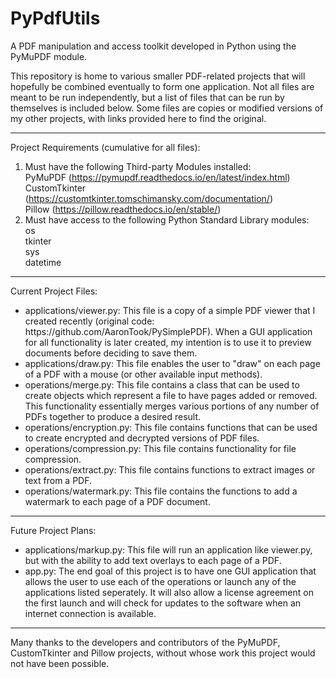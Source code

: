 # PyPdfUtils
A PDF manipulation and access toolkit developed in Python using the PyMuPDF module.

This repository is home to various smaller PDF-related projects that will hopefully be combined eventually to form one application. Not all files are meant to be run independently, but a list of files that can be run by themselves is included below. Some files are copies or modified versions of my other projects, with links provided here to find the original.

----------------------------
Project Requirements (cumulative for all files):
  1. Must have the following Third-party Modules installed:
      <br>PyMuPDF (https://pymupdf.readthedocs.io/en/latest/index.html)
      <br>CustomTkinter (https://customtkinter.tomschimansky.com/documentation/)
      <br>Pillow (https://pillow.readthedocs.io/en/stable/)
  3. Must have access to the following Python Standard Library modules:
      <br>os
      <br>tkinter
      <br>sys
      <br>datetime
----------------------------

Current Project Files:
<ul>
  <li>applications/viewer.py: This file is a copy of a simple PDF viewer that I created recently (original code: https://github.com/AaronTook/PySimplePDF). When a GUI application for all functionality is later created, my intention is to use it to preview documents before deciding to save them.</li>
  <li>applications/draw.py: This file enables the user to "draw" on each page of a PDF with a mouse (or other available input methods).</li>
  <li>operations/merge.py: This file contains a class that can be used to create objects which represent a file to have pages added or removed. This functionality essentially merges various portions of any number of PDFs together to produce a desired result.</li>
  <li>operations/encryption.py: This file contains functions that can be used to create encrypted and decrypted versions of PDF files.</li>
  <li>operations/compression.py: This file contains functionality for file compression.</li>
  <li>operations/extract.py: This file contains functions to extract images or text from a PDF.</li>
  <li>operations/watermark.py: This file contains the functions to add a watermark to each page of a PDF document.</li>
</ul>

----------------------------

Future Project Plans:
<ul>
  <li>applications/markup.py: This file will run an application like viewer.py, but with the ability to add text overlays to each page of a PDF.</li>
  <li>app.py: The end goal of this project is to have one GUI application that allows the user to use each of the operations or launch any of the applications listed seperately. It will also allow a license agreement on the first launch and will check for updates to the software when an internet connection is available.</li>
</ul>

----------------------------

Many thanks to the developers and contributors of the PyMuPDF, CustomTkinter and Pillow projects, without whose work this project would not have been possible. 
